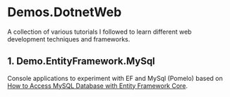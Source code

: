 # Demos.DotnetWeb

A collection of various tutorials I followed to learn different web development techniques and frameworks.

## 1. Demo.EntityFramework.MySql
Console applications to experiment with EF and MySql (Pomelo) based on [How to Access MySQL Database with Entity Framework Core](https://www.youtube.com/watch?v=N10QW_AIOnI).
